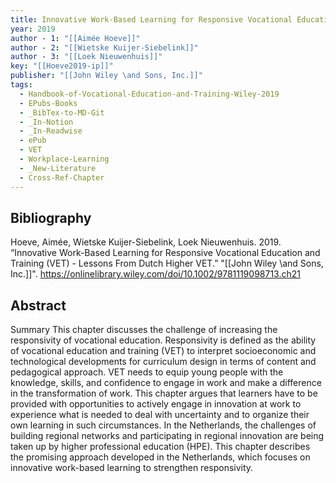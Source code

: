 ```yaml
---
title: Innovative Work-Based Learning for Responsive Vocational Education and Training (VET) -  Lessons From Dutch Higher VET
year: 2019
author - 1: "[[Aimée Hoeve]]"
author - 2: "[[Wietske Kuijer-Siebelink]]"
author - 3: "[[Loek Nieuwenhuis]]"
key: "[[Hoeve2019-ip]]"
publisher: "[[John Wiley \and Sons, Inc.]]"
tags:
  - Handbook-of-Vocational-Education-and-Training-Wiley-2019
  - EPubs-Books
  - _BibTex-to-MD-Git
  - _In-Notion
  - _In-Readwise
  - ePub
  - VET
  - Workplace-Learning
  - _New-Literature
  - Cross-Ref-Chapter
---
```


## Bibliography
Hoeve, Aimée, Wietske Kuijer-Siebelink, Loek Nieuwenhuis. 2019. “Innovative Work-Based Learning for Responsive Vocational Education and Training (VET) -  Lessons From Dutch Higher VET.” "[[John Wiley \and Sons, Inc.]]". https://onlinelibrary.wiley.com/doi/10.1002/9781119098713.ch21

## Abstract
Summary This chapter discusses the challenge of increasing the responsivity of vocational education. Responsivity is defined as the ability of vocational education and training (VET) to interpret socioeconomic and technological developments for curriculum design in terms of content and pedagogical approach. VET needs to equip young people with the knowledge, skills, and confidence to engage in work and make a difference in the transformation of work. This chapter argues that learners have to be provided with opportunities to actively engage in innovation at work to experience what is needed to deal with uncertainty and to organize their own learning in such circumstances. In the Netherlands, the challenges of building regional networks and participating in regional innovation are being taken up by higher professional education (HPE). This chapter describes the promising approach developed in the Netherlands, which focuses on innovative work-based learning to strengthen responsivity.